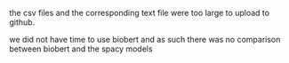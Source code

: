 the csv files and the corresponding text file were too large to upload to github. 

we did not have time to use biobert and as such there was no comparison between biobert and the spacy models

